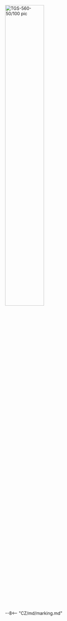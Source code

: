 <img src="../../../../../source/img/photo_TGS-560-50_100.webp" alt="TGS-560-50/100 pic" style="width:50%;">

--8<-- "CZ/md/marking.md"
